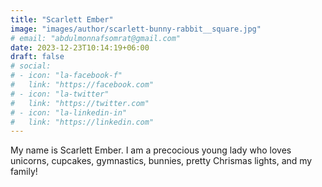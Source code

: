 ```yaml
---
title: "Scarlett Ember"
image: "images/author/scarlett-bunny-rabbit__square.jpg"
# email: "abdulmonnafsomrat@gmail.com"
date: 2023-12-23T10:14:19+06:00
draft: false
# social:
# - icon: "la-facebook-f"
#   link: "https://facebook.com"
# - icon: "la-twitter"
#   link: "https://twitter.com"
# - icon: "la-linkedin-in"
#   link: "https://linkedin.com"
---
```


My name is Scarlett Ember. I am a precocious young lady who loves unicorns, cupcakes, gymnastics, bunnies, pretty Chrismas lights, and my family!